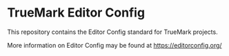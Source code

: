 # TrueMark Editor Config

This repository contains the Editor Config standard for TrueMark projects.

More information on Editor Config may be found at https://editorconfig.org/
